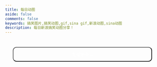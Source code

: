 ```yaml
---
title: 每日动图
aside: false
comments: false
keywords: 搞笑图片,搞笑动图,gif,sina gif,新浪动图,sina动图
description: 每日新浪搞笑动图分享！
---
```


<style>
#article-container .gif-page .gif-con p.date {
  font-size: 14px;
}
.gif-page .gif-con img {
  filter: blur(6px);
}
.gif-page .gif-con img.loaded {
  filter: blur(0);
  will-change: opacity;
  animation: realImg .2s linear;
}
.gif-page .gif-cop {
  display: flex;
  justify-content: center;
  margin: 40px 0;
}
.gif-page .gif-cop button {
  width: 90%;
  color: #fff;
  background-color: var(--wds-main);
  padding: 12px;
  font-size: 14px;
  border-radius: 12px;
}
.gif-page .gif-cop button:hover{
  box-shadow: 0 4px 8px 0 rgb(0 0 0 / 24%), 0 8px 16px 0 rgb(0 0 0 / 19%);
}
</style>

<div class="gif-page">
  <div class="gif-script"></div>
  <div class="timeline gif-con"></div> 
  <div class="gif-cop">
    <button onclick="loadingPage()">加载更多...</button>
  </div>
</div>

<script>

function refresh(page){
  var script = document.createElement('script')
  script.src = 'https://interface.sina.cn/tech/gif/album.d.json?num='+10+'&page='+page+'&jsoncallback=jsonp1'
  document.querySelector('.gif-script').insertBefore(script, document.querySelector('.gif-script').firstChild)
}

function jsonp1(res){
  var gifCon = document.querySelector('.gif-con')
  document.querySelector('.gif-script').innerHTML = ''
  res.data.forEach((item)=>{
    gifCon.innerHTML +=  `
    <div class="timenode">
      <div class="meta"><p></p><p class="date">${item.createtime}</p><p></p></div>
      <div class="body"><p>${item.name}</p><img src="${item.img_url}" /></div>
    </div>
  `
  })
  lazyLoadInstance.update()
}

refresh(1)

var page=1
function loadingPage(){
  page++
  refresh(page)
}

</script>
